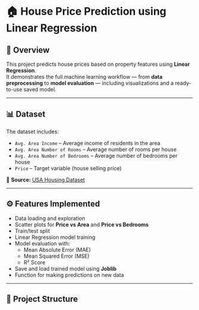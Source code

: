 # 🏠 House Price Prediction using Linear Regression

## 📌 Overview
This project predicts house prices based on property features using **Linear Regression**.  
It demonstrates the full machine learning workflow — from **data preprocessing** to **model evaluation** — including visualizations and a ready-to-use saved model.

---

## 📊 Dataset
The dataset includes:
- `Avg. Area Income` – Average income of residents in the area
- `Avg. Area Number of Rooms` – Average number of rooms per house
- `Avg. Area Number of Bedrooms` – Average number of bedrooms per house
- `Price` – Target variable (house selling price)

📂 **Source:** [USA Housing Dataset](https://github.com/mukulsinghal001/USA-Housing-Price-Prediction/blob/main/USA_Housing.csv)

---

## ⚙ Features Implemented
- Data loading and exploration
- Scatter plots for **Price vs Area** and **Price vs Bedrooms**
- Train/test split
- Linear Regression model training
- Model evaluation with:
  - Mean Absolute Error (MAE)
  - Mean Squared Error (MSE)
  - R² Score
- Save and load trained model using **Joblib**
- Function for making predictions on new data

---

## 📂 Project Structure
